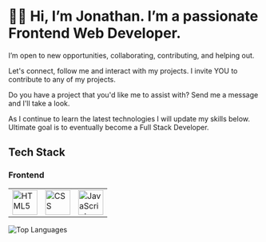 <div id="bio">
  <h1>👋🏻 Hi, I’m Jonathan. I’m a passionate Frontend Web Developer.</h1>
  <p>I’m open to new opportunities, collaborating, contributing, and helping out.</p>
  <p>Let's connect, follow me and interact with my projects. I invite YOU to contribute to any of my projects.</p>
  <p>Do you have a project that you'd like me to assist with? Send me a message and I'll take a look.</p>
  <p>As I continue to learn the latest technologies I will update my skills below. Ultimate goal is to eventually become a Full Stack Developer.</p>
</div>

<div id="skills">
  <h2>Tech Stack</h2>
  
  <h3>Frontend</h3>
  <table>
    <tr>
      <td><img src="https://user-images.githubusercontent.com/25181517/192158954-f88b5814-d510-4564-b285-dff7d6400dad.png" alt="HTML5" width="50px" height="50px"></td>
      <td><img src="https://user-images.githubusercontent.com/25181517/183898674-75a4a1b1-f960-4ea9-abcb-637170a00a75.png" alt="CSS" width="50px" height="50px"></td>    
      <td><img src="https://user-images.githubusercontent.com/25181517/117447155-6a868a00-af3d-11eb-9cfe-245df15c9f3f.png" alt="JavaScript" width="50px" height="50px">
      </td>          
    </tr>
  </table>
</div>

<div>
  <img src="https://github-readme-stats.vercel.app/api/top-langs/?username=jonathangi28&layout=compact&theme=vision-friendly-dark" alt="Top Languages"/>
</div>
